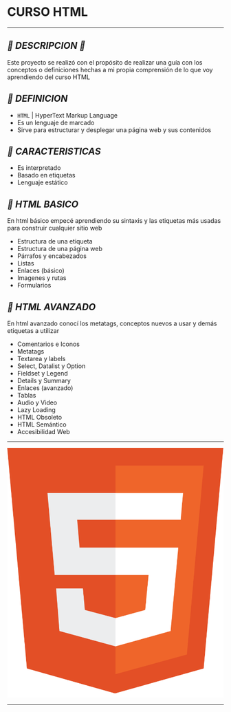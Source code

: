 # **CURSO HTML**

---

## _📍 DESCRIPCION 📍_

Este proyecto se realizó con el propósito de realizar una guía con los conceptos o definiciones hechas a mi propia comprensión de lo que voy aprendiendo del curso HTML

## _📝 DEFINICION_

- `HTML` | HyperText Markup Language
- Es un lenguaje de marcado
- Sirve para estructurar y desplegar una página web y sus contenidos

## _📌 CARACTERISTICAS_

- Es interpretado
- Basado en etiquetas
- Lenguaje estático

## _🎯 HTML BASICO_

En html básico empecé aprendiendo su sintaxis y las etiquetas más usadas para construir cualquier sitio web

- Estructura de una etiqueta
- Estructura de una página web
- Párrafos y encabezados
- Listas
- Enlaces (básico)
- Imagenes y rutas
- Formularios

## _🚀 HTML AVANZADO_

En html avanzado conocí los metatags, conceptos nuevos a usar y demás etiquetas a utilizar

- Comentarios e Iconos
- Metatags
- Textarea y labels
- Select, Datalist y Option
- Fieldset y Legend
- Details y Summary
- Enlaces (avanzado)
- Tablas
- Audio y Video
- Lazy Loading
- HTML Obsoleto
- HTML Semántico
- Accesibilidad Web

---

<img src="img/html.svg">

---
